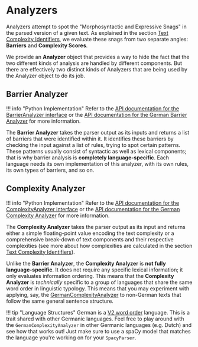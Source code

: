 # Analyzers
Analyzers attempt to spot the "Morphosyntactic and Expressive Snags" in the
parsed version of a given text. As explained in the section
[Text Complexity Identifiers](complexity.md), we evaluate these snags from two
separate angles: **Barriers** and **Complexity Scores**.

We provide an **Analyzer** object that provides a way to hide the fact that the
two different kinds of analysis are handled by different components. But there
are effectively two distinct kinds of Analyzers that are being used by the
Analyzer object to do its job.

## Barrier Analyzer
!!! info "Python Implementation"
    Refer to the [API documentation for the BarrierAnalyzer interface](../api/analyzers/barrier_analyzer.md)
    or the [API documentation for the German Barrier Analyzer](../api/analyzers/implementations/de/barrier_analyzer.md)
    for more information.

The **Barrier Analyzer** takes the parser output as its inputs and returns
a list of barriers that were identified within it. It identifies these barriers
by checking the input against a list of rules, trying to spot certain patterns.
These patterns usually consist of syntactic as well as lexical components; that
is why barrier analysis is **completely language-specific**. Each language needs
its own implementation of this analyzer, with its own rules, its own types of
barriers, and so on.

## Complexity Analyzer
!!! info "Python Implementation"
    Refer to the [API documentation for the ComplexityAnalyzer interface](../api/analyzers/complexity_analyzer.md)
    or the [API documentation for the German Complexity Analyzer](../api/analyzers/implementations/de/complexity_analyzer.md)
    for more information.

The **Complexity Analyzer** takes the parser output as its input and returns
either a simple floating-point value encoding the text complexity or a
comprehensive break-down of text components and their respective complexities
(see more about how complexities are calculated in the section
[Text Complexity Identifiers](complexity.md)).

Unlike the **Barrier Analyzer**, the **Complexity Analyzer** is **not fully
language-specific**. It does not require any specific lexical information; it
only evaluates information ordering. This means that the **Complexity Analyzer**
is *technically* specific to a group of languages that share the same word order
in linguistic typology. This means that you may experiment with applying, say,
the [GermanComplexityAnalyzer](../api/analyzers/implementations/de/complexity_analyzer.md)
to non-German texts that follow the same general sentence structure.

!!! tip "Language Structures"
    German is a [V2 word order](https://en.wikipedia.org/wiki/V2_word_order)
    language. This is a trait shared with other Germanic languages. Feel free to
    play around with the `GermanComplexityAnalyzer` in other Germanic languages
    (e.g. Dutch) and see how that works out! Just make sure to use a spaCy model
    that matches the language you're working on for your `SpacyParser`.
